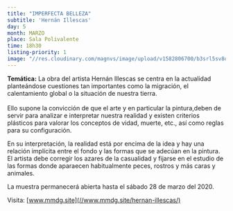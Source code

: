 ```yaml
---
title: "IMPERFECTA BELLEZA"
subtitle: 'Hernán Illescas'
day: 5
month: MARZO
place: Sala Polivalente
time: 18h30
listing-priority: 1
image: "//res.cloudinary.com/magnvs/image/upload/v1582806700/b3srl5sv8qeqqdk3ssba.jpg"
---
```

**Temática:** La obra del artista Hernán Illescas se centra en la actualidad planteándose cuestiones tan importantes como la migración, el calentamiento global o la situación de nuestra tierra.<br /><br/>Ello supone la convicción de que el arte y en particular la pintura,deben de servir para analizar e interpretar nuestra realidad y existen criterios plásticos para valorar los conceptos de vidad, muerte, etc., así como reglas para su configuración.

En su interpretación, la realidad está por encima de la idea y hay una relación implícita entre el fondo y las formas que se adecúan en la pintura. El artista debe corregir los azares de la casualidad y fijarse en el estudio de las formas donde aparaecen habitualmente peces, rostros y más caras y animales. 

La muestra permanecerá abierta hasta el sábado 28 de marzo del 2020.

Visita: [www.mmdg.site](//www.mmdg.site/hernan-illescas/)

